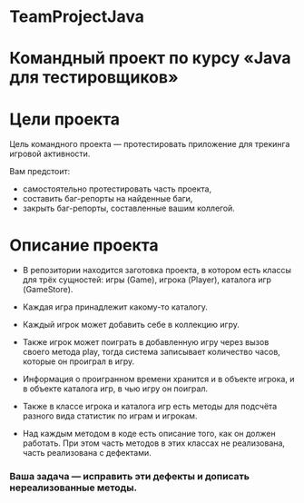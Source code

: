 # TeamProjectJava

# Командный проект по курсу «Java для тестировщиков»

# Цели проекта
Цель командного проекта — протестировать приложение для трекинга игровой активности.

Вам предстоит:
* самостоятельно протестировать часть проекта,
* составить баг-репорты на найденные баги,
* закрыть баг-репорты, составленные вашим коллегой.

# Описание проекта

* В репозитории находится заготовка проекта, в котором есть классы для трёх сущностей: игры (Game), игрока (Player), каталога игр (GameStore).

* Каждая игра принадлежит какому-то каталогу.

* Каждый игрок может добавить себе в коллекцию игру.

* Также игрок может поиграть в добавленную игру через вызов своего метода play, тогда система записывает количество часов, которые он проиграл в игру.

* Информация о проигранном времени хранится и в объекте игрока, и в объекте каталога игр, в чью игру он поиграл.

* Также в классе игрока и каталога игр есть методы для подсчёта разного вида статистик по играм и игрокам.

* Над каждым методом в коде есть описание того, как он должен работать. При этом часть методов в этих классах не реализована, часть реализована с дефектами.

### Ваша задача  — исправить эти дефекты и дописать нереализованные методы.
